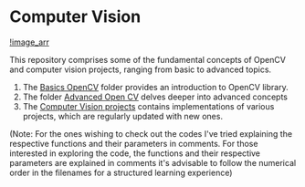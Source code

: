 # Computer Vision
[!image_arr](image.png)

This repository comprises some of the fundamental concepts of OpenCV and computer vision projects, ranging from basic to advanced topics.

1. The [Basics OpenCV](https://github.com/parthsolanke/computer_vision/tree/main/Basics%20Open%20CV) folder provides an introduction to OpenCV library.
2. The folder [Advanced Open CV](https://github.com/parthsolanke/computer_vision/tree/main/Advanced%20Open%20CV) delves deeper into advanced concepts
3.  The [Computer Vision projects](https://github.com/parthsolanke/computer_vision/tree/main/Computer%20Vision%20projects) contains implementations of various projects, which are regularly updated with new ones.

(Note: For the ones wishing to check out the codes I've tried explaining the respective functions and their parameters in comments. For those interested in exploring the code, the functions and their respective parameters are explained in comments it's advisable to follow the numerical order in the filenames for a structured learning experience)
